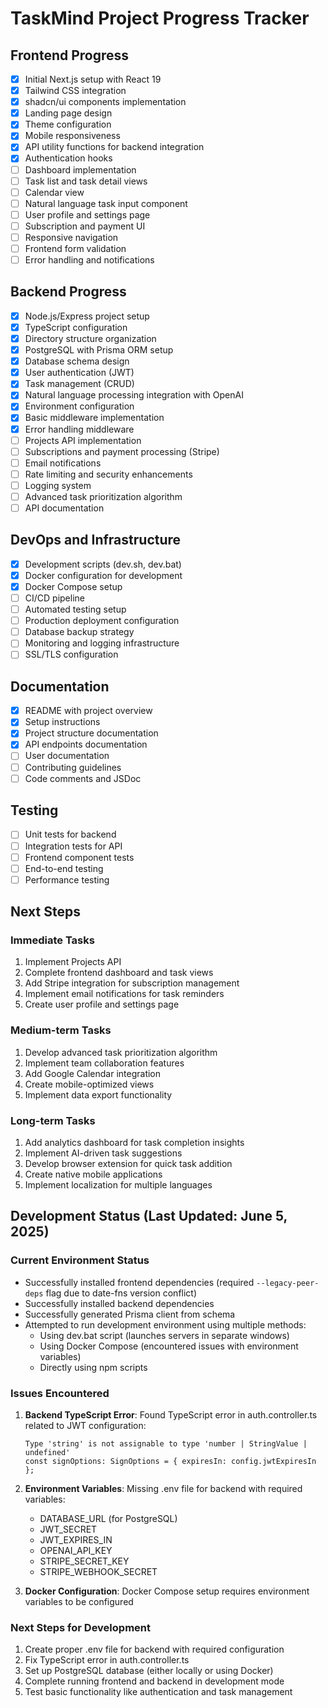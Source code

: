 # TaskMind Project Progress Tracker

## Frontend Progress
- [x] Initial Next.js setup with React 19
- [x] Tailwind CSS integration
- [x] shadcn/ui components implementation
- [x] Landing page design
- [x] Theme configuration
- [x] Mobile responsiveness
- [x] API utility functions for backend integration
- [x] Authentication hooks
- [ ] Dashboard implementation
- [ ] Task list and task detail views
- [ ] Calendar view
- [ ] Natural language task input component
- [ ] User profile and settings page
- [ ] Subscription and payment UI
- [ ] Responsive navigation
- [ ] Frontend form validation
- [ ] Error handling and notifications

## Backend Progress
- [x] Node.js/Express project setup
- [x] TypeScript configuration
- [x] Directory structure organization
- [x] PostgreSQL with Prisma ORM setup
- [x] Database schema design
- [x] User authentication (JWT)
- [x] Task management (CRUD)
- [x] Natural language processing integration with OpenAI
- [x] Environment configuration
- [x] Basic middleware implementation
- [x] Error handling middleware
- [ ] Projects API implementation
- [ ] Subscriptions and payment processing (Stripe)
- [ ] Email notifications
- [ ] Rate limiting and security enhancements
- [ ] Logging system
- [ ] Advanced task prioritization algorithm
- [ ] API documentation

## DevOps and Infrastructure
- [x] Development scripts (dev.sh, dev.bat)
- [x] Docker configuration for development
- [x] Docker Compose setup
- [ ] CI/CD pipeline
- [ ] Automated testing setup
- [ ] Production deployment configuration
- [ ] Database backup strategy
- [ ] Monitoring and logging infrastructure
- [ ] SSL/TLS configuration

## Documentation
- [x] README with project overview
- [x] Setup instructions
- [x] Project structure documentation
- [x] API endpoints documentation
- [ ] User documentation
- [ ] Contributing guidelines
- [ ] Code comments and JSDoc

## Testing
- [ ] Unit tests for backend
- [ ] Integration tests for API
- [ ] Frontend component tests
- [ ] End-to-end testing
- [ ] Performance testing

## Next Steps

### Immediate Tasks
1. Implement Projects API
2. Complete frontend dashboard and task views
3. Add Stripe integration for subscription management
4. Implement email notifications for task reminders
5. Create user profile and settings page

### Medium-term Tasks
1. Develop advanced task prioritization algorithm
2. Implement team collaboration features
3. Add Google Calendar integration
4. Create mobile-optimized views
5. Implement data export functionality

### Long-term Tasks
1. Add analytics dashboard for task completion insights
2. Implement AI-driven task suggestions
3. Develop browser extension for quick task addition
4. Create native mobile applications
5. Implement localization for multiple languages 

## Development Status (Last Updated: June 5, 2025)

### Current Environment Status
- Successfully installed frontend dependencies (required `--legacy-peer-deps` flag due to date-fns version conflict)
- Successfully installed backend dependencies
- Successfully generated Prisma client from schema
- Attempted to run development environment using multiple methods:
  - Using dev.bat script (launches servers in separate windows)
  - Using Docker Compose (encountered issues with environment variables)
  - Directly using npm scripts

### Issues Encountered
1. **Backend TypeScript Error**: Found TypeScript error in auth.controller.ts related to JWT configuration:
   ```
   Type 'string' is not assignable to type 'number | StringValue | undefined'
   const signOptions: SignOptions = { expiresIn: config.jwtExpiresIn };
   ```

2. **Environment Variables**: Missing .env file for backend with required variables:
   - DATABASE_URL (for PostgreSQL)
   - JWT_SECRET
   - JWT_EXPIRES_IN
   - OPENAI_API_KEY
   - STRIPE_SECRET_KEY
   - STRIPE_WEBHOOK_SECRET

3. **Docker Configuration**: Docker Compose setup requires environment variables to be configured

### Next Steps for Development
1. Create proper .env file for backend with required configuration
2. Fix TypeScript error in auth.controller.ts
3. Set up PostgreSQL database (either locally or using Docker)
4. Complete running frontend and backend in development mode
5. Test basic functionality like authentication and task management 